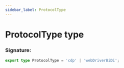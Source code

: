 ```yaml
---
sidebar_label: ProtocolType
---
```


# ProtocolType type

### Signature:

```typescript
export type ProtocolType = 'cdp' | 'webDriverBiDi';
```
